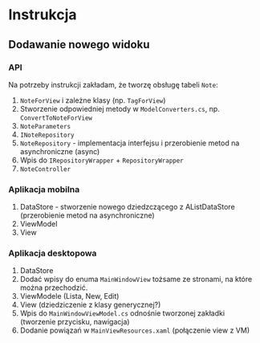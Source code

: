 # Instrukcja

## Dodawanie nowego widoku

### API

Na potrzeby instrukcji zakładam, że tworzę obsługę tabeli `Note`:
1. `NoteForView` i zależne klasy (np. `TagForView`)
2. Stworzenie odpowiedniej metody w `ModelConverters.cs`, np. `ConvertToNoteForView`
2. `NoteParameters`
3. `INoteRepository`
4. `NoteRepository` - implementacja interfejsu i przerobienie metod na asynchroniczne (async)
5. Wpis do `IRepositoryWrapper` + `RepositoryWrapper`
6. `NoteController`


### Aplikacja mobilna
1. DataStore - stworzenie nowego dziedzczącego z AListDataStore (przerobienie metod na asynchroniczne)
2. ViewModel
3. View

### Aplikacja desktopowa
1. DataStore
2. Dodać wpisy do enuma `MainWindowView` tożsame ze stronami, na które można przechodzić.
3. ViewModele (Lista, New, Edit)
4. View (dziedziczenie z klasy generycznej?)
5. Wpis do `MainWindowViewModel.cs` odnośnie tworzonej zakładki (tworzenie przycisku, nawigacja)
6. Dodanie powiązań w `MainViewResources.xaml` (połączenie view z VM)